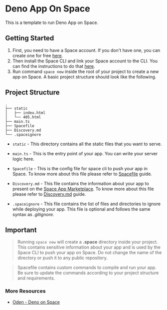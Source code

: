 # Deno App On Space
This is a template to run Deno App on Space.

## Getting Started
1. First, you need to have a Space account. If you don't have one, you can create one for free [here](https://deta.space/signup). 
2. Then install the Space CLI and link your Space account to the CLI. You can find the instructions to do that [here](https://deta.space/docs/en/basics/cli). 
3. Run command `space new` inside the root of your project to create a new app on Space. A basic project structure should look like the following.
   
## Project Structure
```
.
├── static
│   ├── index.html
│   └── 405.html
├── main.ts
├── Spacefile
├── Discovery.md
└── .spaceignore
```
- `static` - This directory contains all the static files that you want to serve.
  
- `main.ts` - This is the entry point of your app. You can write your server logic here.
  
- `Spacefile` - This is the config file for space cli to push your app  in Space. To know more about this file please refer to [Spacefile](https://deta.space/docs/en/reference/spacefile#whats-the-spacefile) guide.

- `Discovery.md` - This file contains the information about your app to present on the [Space App Marketplace](https://deta.space/discovery). To know more about this file please refer to [Discovery.md](https://deta.space/docs/en/reference/discovery) guide.
  
- `.spaceignore` - This file contains the list of files and directories to ignore while deploying your app. This file is optional and follows the same syntax as *.gitignore*.

## Important
> Running `space new` will create a **.space** directory inside your project. This contains sensitive information about your app and is used by the Space CLI to push your app on Space. Do not change the name of the directory or push it to any public repository.

> Spacefile contains custom commands to compile and run your app. Be sure to update the commands according to your project structure and requirements.

###  More Resources
- [Oden - Deno on Space](https://github.com/abdelhai/oden)